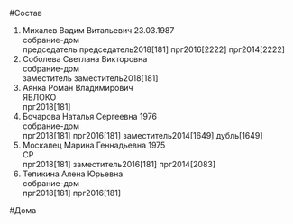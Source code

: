 #Состав  
1. Михалев Вадим Витальевич 23.03.1987  
    собрание-дом  
    председатель председатель2018[181] прг2016[2222] прг2014[2222]  
2. Соболева Светлана Викторовна  
    собрание-дом  
    заместитель заместитель2018[181]  
3. Аянка Роман Владимирович  
    ЯБЛОКО  
    прг2018[181]  
4. Бочарова Наталья Сергеевна 1976  
    собрание-дом  
    прг2018[181] прг2016[181] заместитель2014[1649] дубль[1649]  
5. Москалец Марина Геннадьевна 1975  
    СР  
    прг2018[181] заместитель2016[181] прг2014[2083]  
6. Тепикина Алена Юрьевна  
    собрание-дом  
    прг2018[181] прг2016[181]  
  
#Дома  
  
